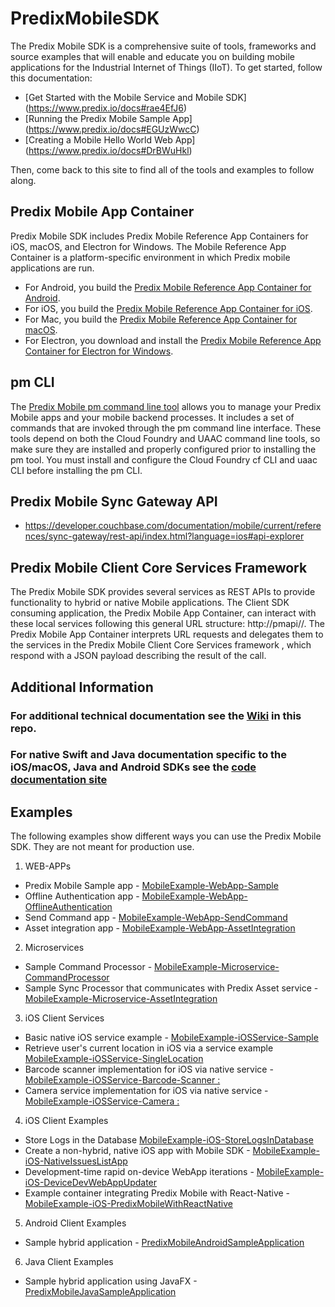 # PredixMobileSDK

The Predix Mobile SDK is a comprehensive suite of tools, frameworks and source examples that will enable and educate you on building mobile applications for the Industrial Internet of Things (IIoT). To get started, follow this documentation:
* [Get Started with the Mobile Service and Mobile SDK] (https://www.predix.io/docs#rae4EfJ6) 
* [Running the Predix Mobile Sample App] (https://www.predix.io/docs#EGUzWwcC)
* [Creating a Mobile Hello World Web App] (https://www.predix.io/docs#DrBWuHkl) 

Then, come back to this site to find all of the tools and examples to follow along.

## Predix Mobile App Container
Predix Mobile SDK includes Predix Mobile Reference App Containers for iOS, macOS, and Electron for Windows.  The Mobile Reference App Container is a platform-specific environment in which Predix mobile applications are run. 
* For Android, you build the [Predix Mobile Reference App Container for Android](https://github.com/PredixDev/PredixMobileAndroidSampleApplication). 
* For iOS, you build the [Predix Mobile Reference App Container for iOS](https://github.com/PredixDev/PredixMobileiOS).
* For Mac, you build the [Predix Mobile Reference App Container for macOS](https://github.com/PredixDev/PredixMobileMacOS).
* For Electron, you download and install the [Predix Mobile Reference App Container for Electron for Windows](https://github.com/PredixDev/PredixMobileElectron/releases).

## pm CLI
The [Predix Mobile pm command line tool](https://github.com/PredixDev/predix-mobile-cli) allows you to manage your Predix Mobile apps and your mobile backend processes. It includes a set of commands that are invoked through the pm command line interface. These tools depend on both the Cloud Foundry and UAAC command line tools, so make sure they are installed and properly configured prior to installing the pm tool. You must install and configure the Cloud Foundry cf CLI and uaac CLI before installing the pm CLI.

## Predix Mobile Sync Gateway API
* https://developer.couchbase.com/documentation/mobile/current/references/sync-gateway/rest-api/index.html?language=ios#api-explorer

## Predix Mobile Client Core Services Framework
The Predix Mobile SDK provides several services as REST APIs to provide functionality to hybrid or native Mobile applications. The Client SDK consuming application, the Predix Mobile App Container, can interact with these local services following this general URL structure: http://pmapi//<parameters>.
The Predix Mobile App Container interprets URL requests and delegates them to the services in the Predix Mobile Client Core Services framework , which respond with a JSON payload describing the result of the call. 

## Additional Information
### For additional technical documentation see the [Wiki](../../wiki) in this repo.

### For native Swift and Java documentation specific to the iOS/macOS, Java and Android SDKs see the [code documentation site](http://predixdev.github.io/PredixMobileSDK/)

## Examples

The following examples show different ways you can use the Predix Mobile SDK. They are not meant for production use.

1. WEB-APPs
  * Predix Mobile Sample app - [MobileExample-WebApp-Sample](https://github.com/PredixDev/MobileExample-WebApp-Sample)  
  * Offline Authentication app - [MobileExample-WebApp-OfflineAuthentication](https://github.com/PredixDev/MobileExample-WebApp-OfflineAuthentication)  
  * Send Command app - [MobileExample-WebApp-SendCommand](https://github.com/PredixDev/MobileExample-WebApp-SendCommand)  
  * Asset integration app -  [MobileExample-WebApp-AssetIntegration](https://github.com/PredixDev/MobileExample-WebApp-AssetIntegration)  

2. Microservices
  * Sample Command Processor - [MobileExample-Microservice-CommandProcessor](https://github.com/PredixDev/MobileExample-Microservice-CommandProcessor)  
  * Sample Sync Processor that communicates with Predix Asset service - [MobileExample-Microservice-AssetIntegration](https://github.com/PredixDev/MobileExample-Microservice-AssetIntegration)  

3. iOS Client Services
  * Basic native iOS service example - [MobileExample-iOSService-Sample](https://github.com/PredixDev/MobileExample-iOSService-Sample)
  * Retrieve user's current location in iOS via a service example [MobileExample-iOSService-SingleLocation ](https://github.com/PredixDev/MobileExample-iOSService-SingleLocation)
  * Barcode scanner implementation for iOS via native service - [MobileExample-iOSService-Barcode-Scanner : ](https://github.com/PredixDev/MobileExample-iOSService-Barcode-Scanner)
  * Camera service implementation for iOS via native service - [MobileExample-iOSService-Camera : ](https://github.com/PredixDev/MobileExample-iOSService-Camera)

4. iOS Client Examples
  * Store Logs in the Database [MobileExample-iOS-StoreLogsInDatabase](https://github.com/PredixDev/MobileExample-iOS-StoreLogsInDatabase)
  * Create a non-hybrid, native iOS app with Mobile SDK -  [MobileExample-iOS-NativeIssuesListApp](https://github.com/PredixDev/MobileExample-iOS-NativeIssuesListApp)
  * Development-time rapid on-device WebApp iterations -  [MobileExample-iOS-DeviceDevWebAppUpdater](https://github.com/PredixDev/MobileExample-iOS-DeviceDevWebAppUpdater)
  * Example container integrating Predix Mobile with React-Native -  [MobileExample-iOS-PredixMobileWithReactNative](https://github.com/PredixDev/MobileExample-iOS-PredixMobileWithReactNative)
  
5. Android Client Examples
 * Sample hybrid application - [PredixMobileAndroidSampleApplication](https://github.com/PredixDev/PredixMobileAndroidSampleApplication)

6. Java Client Examples
 * Sample hybrid application using JavaFX - [PredixMobileJavaSampleApplication](https://github.com/PredixDev/PredixMobileJavaSampleApplication)
 
